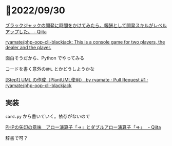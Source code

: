 # 📝2022/09/30

[ブラックジャックの開発に時間をかけてみたら、報酬として開発スキルがレベルアップした。 - Qiita](https://qiita.com/ryamate/items/f77efb0888bb025e5f5b)

[ryamate/php-oop-cli-blackjack: This is a console game for two players, the dealer and the player.](https://github.com/ryamate/php-oop-cli-blackjack)

面白そうだから、Python でやってみる


コードを書く意外の`UML` とかどうしようかな

[[Step1] UML の作成（PlantUML使用） by ryamate · Pull Request #1 · ryamate/php-oop-cli-blackjack](https://github.com/ryamate/php-oop-cli-blackjack/pull/1)


## 実装

`card.py` から書いていく。依存がないので


[PHPの矢印の意味　アロー演算子「->」とダブルアロー演算子「=>」　 - Qiita](https://qiita.com/keitean/items/5ea1d2e25a32bb93e07b)

辞書で可？